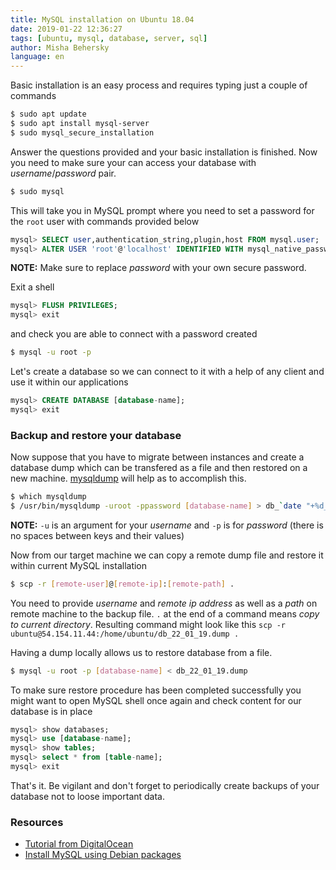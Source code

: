 ```yaml
---
title: MySQL installation on Ubuntu 18.04
date: 2019-01-22 12:36:27
tags: [ubuntu, mysql, database, server, sql]
author: Misha Behersky
language: en
---
```


Basic installation is an easy process and requires typing just a couple of commands

```bash
$ sudo apt update
$ sudo apt install mysql-server
$ sudo mysql_secure_installation
```

Answer the questions provided and your basic installation is finished. Now you need to make sure your can access your database with _username_/_password_ pair.

```bash
$ sudo mysql
```

This will take you in MySQL prompt where you need to set a password for the `root` user with commands provided below

```sql
mysql> SELECT user,authentication_string,plugin,host FROM mysql.user;
mysql> ALTER USER 'root'@'localhost' IDENTIFIED WITH mysql_native_password BY 'password';
```

**NOTE:** Make sure to replace _password_ with your own secure password.

Exit a shell

```sql
mysql> FLUSH PRIVILEGES;
mysql> exit
```

and check you are able to connect with a password created

```bash
$ mysql -u root -p
```

Let's create a database so we can connect to it with a help of any client and use it within our applications

```sql
mysql> CREATE DATABASE [database-name];
mysql> exit
```

### Backup and restore your database
Now suppose that you have to migrate between instances and create a database dump which can be transfered as a file and then restored on a new machine. [mysqldump](https://dev.mysql.com/doc/refman/8.0/en/mysqldump.html) will help as to accomplish this.

```bash
$ which mysqldump
$ /usr/bin/mysqldump -uroot -ppassword [database-name] > db_`date "+%d_%m_%y"`.dump
```

**NOTE:** `-u` is an argument for your _username_ and `-p` is for _password_ (there is no spaces between keys and their values)

Now from our target machine we can copy a remote dump file and restore it within current MySQL installation

```bash
$ scp -r [remote-user]@[remote-ip]:[remote-path] .
```

You need to provide _username_ and _remote ip address_ as well as a _path_ on remote machine to the backup file. `.` at the end of a command means _copy to current directory_. Resulting command might look like this `scp -r ubuntu@54.154.11.44:/home/ubuntu/db_22_01_19.dump .`

Having a dump locally allows us to restore database from a file.

```bash
$ mysql -u root -p [database-name] < db_22_01_19.dump
```

To make sure restore procedure has been completed successfully you might want to open MySQL shell once again and check content for our database is in place

```sql
mysql> show databases;
mysql> use [database-name];
mysql> show tables;
mysql> select * from [table-name];
mysql> exit
```

That's it. Be vigilant and don't forget to periodically create backups of your database not to loose important data.

### Resources
* [Tutorial from DigitalOcean](https://www.digitalocean.com/community/tutorials/how-to-install-mysql-on-ubuntu-18-04)
* [Install MySQL using Debian packages](https://dev.mysql.com/doc/mysql-installation-excerpt/5.5/en/linux-installation-debian.html)
